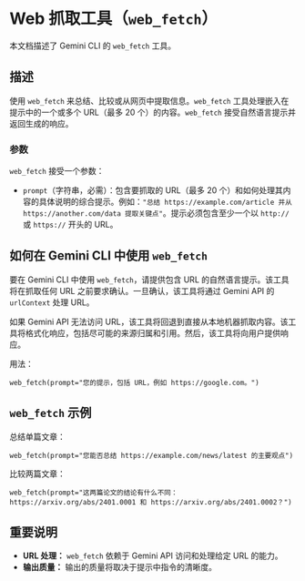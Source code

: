 # Web 抓取工具（`web_fetch`）

本文档描述了 Gemini CLI 的 `web_fetch` 工具。

## 描述

使用 `web_fetch` 来总结、比较或从网页中提取信息。`web_fetch` 工具处理嵌入在提示中的一个或多个 URL（最多 20 个）的内容。`web_fetch` 接受自然语言提示并返回生成的响应。

### 参数

`web_fetch` 接受一个参数：

- `prompt`（字符串，必需）：包含要抓取的 URL（最多 20 个）和如何处理其内容的具体说明的综合提示。例如：`"总结 https://example.com/article 并从 https://another.com/data 提取关键点"`。提示必须包含至少一个以 `http://` 或 `https://` 开头的 URL。

## 如何在 Gemini CLI 中使用 `web_fetch`

要在 Gemini CLI 中使用 `web_fetch`，请提供包含 URL 的自然语言提示。该工具将在抓取任何 URL 之前要求确认。一旦确认，该工具将通过 Gemini API 的 `urlContext` 处理 URL。

如果 Gemini API 无法访问 URL，该工具将回退到直接从本地机器抓取内容。该工具将格式化响应，包括尽可能的来源归属和引用。然后，该工具将向用户提供响应。

用法：

```
web_fetch(prompt="您的提示，包括 URL，例如 https://google.com。")
```

## `web_fetch` 示例

总结单篇文章：

```
web_fetch(prompt="您能否总结 https://example.com/news/latest 的主要观点")
```

比较两篇文章：

```
web_fetch(prompt="这两篇论文的结论有什么不同：https://arxiv.org/abs/2401.0001 和 https://arxiv.org/abs/2401.0002？")
```

## 重要说明

- **URL 处理：** `web_fetch` 依赖于 Gemini API 访问和处理给定 URL 的能力。
- **输出质量：** 输出的质量将取决于提示中指令的清晰度。 